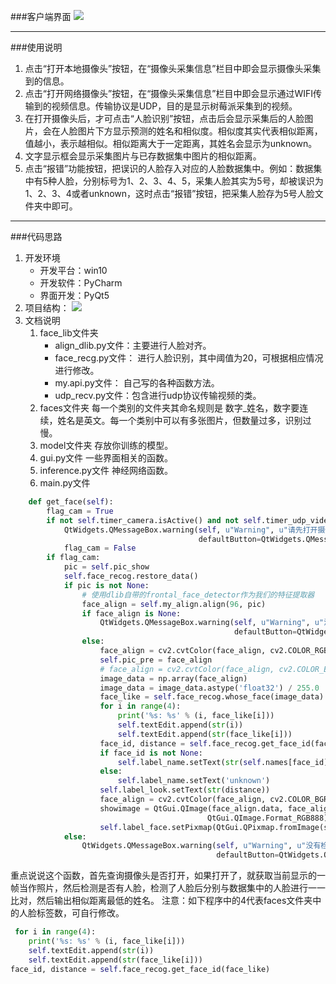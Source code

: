 ###客户端界面
![](http://ww1.sinaimg.cn/mw690/006IYRZEly1fp331vehs7j30sj0m574b.jpg)
___
###使用说明
1. 点击“打开本地摄像头”按钮，在“摄像头采集信息”栏目中即会显示摄像头采集到的信息。
2. 点击“打开网络摄像头”按钮，在“摄像头采集信息”栏目中即会显示通过WIFI传输到的视频信息。传输协议是UDP，目的是显示树莓派采集到的视频。
3. 在打开摄像头后，才可点击“人脸识别”按钮，点击后会显示采集后的人脸图片，会在人脸图片下方显示预测的姓名和相似度。相似度其实代表相似距离，值越小，表示越相似。相似距离大于一定距离，其姓名会显示为unknown。
4. 文字显示框会显示采集图片与已存数据集中图片的相似距离。
5. 点击“报错”功能按钮，把误识的人脸存入对应的人脸数据集中。例如：数据集中有5种人脸，分别标号为1、2、3、4、5，采集人脸其实为5号，却被误识为1、2、3、4或者unknown，这时点击“报错”按钮，把采集人脸存为5号人脸文件夹中即可。
___
###代码思路
1. 开发环境
   * 开发平台：win10
   * 开发软件：PyCharm
   * 界面开发：PyQt5
2. 项目结构：
![](http://ww1.sinaimg.cn/mw690/006IYRZEly1fp344pfejbj30b00dzt95.jpg)
3. 文档说明
    1. face_lib文件夹
        * align_dlib.py文件：主要进行人脸对齐。
        * face_recg.py文件： 进行人脸识别，其中阈值为20，可根据相应情况进行修改。
        * my.api.py文件： 自己写的各种函数方法。
        * udp_recv.py文件：包含进行udp协议传输视频的类。
    2. faces文件夹
        每一个类别的文件夹其命名规则是  数字_姓名，数字要连续，姓名是英文。每一个类别中可以有多张图片，但数量过多，识别过慢。
    3. model文件夹
        存放你训练的模型。
    4. gui.py文件
        一些界面相关的函数。
    5. inference.py文件
        神经网络函数。
    6. main.py文件
```python
    def get_face(self):
        flag_cam = True
        if not self.timer_camera.isActive() and not self.timer_udp_video.isActive():      # 查询摄像头
            QtWidgets.QMessageBox.warning(self, u"Warning", u"请先打开摄像头", buttons=QtWidgets.QMessageBox.Ok,
                                          defaultButton=QtWidgets.QMessageBox.Ok)
            flag_cam = False
        if flag_cam:
            pic = self.pic_show
            self.face_recog.restore_data()
            if pic is not None:
                # 使用dlib自带的frontal_face_detector作为我们的特征提取器
                face_align = self.my_align.align(96, pic)
                if face_align is None:
                    QtWidgets.QMessageBox.warning(self, u"Warning", u"没有检测到人脸", buttons=QtWidgets.QMessageBox.Ok,
                                                  defaultButton=QtWidgets.QMessageBox.Ok)
                else:
                    face_align = cv2.cvtColor(face_align, cv2.COLOR_RGB2BGR)  # 转为BGR图片
                    self.pic_pre = face_align
                    # face_align = cv2.cvtColor(face_align, cv2.COLOR_BGR2RGB)  # 转为RGB图片
                    image_data = np.array(face_align)
                    image_data = image_data.astype('float32') / 255.0
                    face_like = self.face_recog.whose_face(image_data)                    # 识别人脸
                    for i in range(4):
                        print('%s: %s' % (i, face_like[i]))
                        self.textEdit.append(str(i))
                        self.textEdit.append(str(face_like[i]))
                    face_id, distance = self.face_recog.get_face_id(face_like)
                    if face_id is not None:
                        self.label_name.setText(str(self.names[face_id]))
                    else:
                        self.label_name.setText('unknown')
                    self.label_look.setText(str(distance))
                    face_align = cv2.cvtColor(face_align, cv2.COLOR_BGR2RGB)  # 转为RGB图片
                    showimage = QtGui.QImage(face_align.data, face_align.shape[1], face_align.shape[0],
                                            QtGui.QImage.Format_RGB888)
                    self.label_face.setPixmap(QtGui.QPixmap.fromImage(showimage))
            else:
                QtWidgets.QMessageBox.warning(self, u"Warning", u"没有检测到图片", buttons=QtWidgets.QMessageBox.Ok,
                                              defaultButton=QtWidgets.QMessageBox.Ok)
```
   重点说说这个函数，首先查询摄像头是否打开，如果打开了，就获取当前显示的一帧当作照片，然后检测是否有人脸，检测了人脸后分别与数据集中的人脸进行一一比对，然后输出相似距离最低的姓名。
   注意：如下程序中的4代表faces文件夹中的人脸标签数，可自行修改。
```python
 for i in range(4):
    print('%s: %s' % (i, face_like[i]))
    self.textEdit.append(str(i))
    self.textEdit.append(str(face_like[i]))
face_id, distance = self.face_recog.get_face_id(face_like)
```
